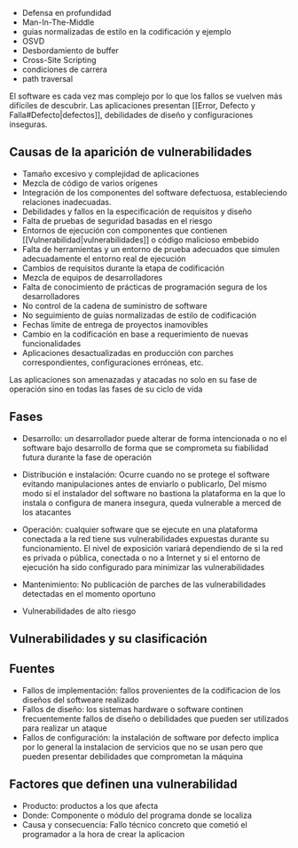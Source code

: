 - Defensa en profundidad
- Man-In-The-Middle
- guias normalizadas de estilo en la codificación y ejemplo
- OSVD
- Desbordamiento de buffer
- Cross-Site Scripting
- condiciones de carrera
- path traversal

El software es cada vez mas complejo por lo que los fallos se vuelven más difíciles de descubrir. Las aplicaciones presentan [[Error, Defecto y Falla#Defecto|defectos]], debilidades de diseño y configuraciones inseguras.

## Causas de la aparición de vulnerabilidades
- Tamaño excesivo y complejidad de aplicaciones
- Mezcla de código de varios orígenes
- Integración de los componentes del software defectuosa, estableciendo relaciones inadecuadas.
- Debilidades y fallos en la especificación de requisitos y diseño
- Falta de pruebas de seguridad basadas en el riesgo
- Entornos de ejecución con componentes que contienen [[Vulnerabilidad|vulnerabilidades]] o código malicioso embebido
- Falta de herramientas y un entorno de prueba adecuados que simulen adecuadamente el entorno real de ejecución
- Cambios de requisitos durante la etapa de codificación
- Mezcla de equipos de desarrolladores
- Falta de conocimiento de prácticas de programación segura de los desarrolladores
- No control de la cadena de suministro de software
- No seguimiento de guías normalizadas de estilo de codificación
- Fechas límite de entrega de proyectos inamovibles
- Cambio en la codificación en base a requerimiento de nuevas funcionalidades
- Aplicaciones desactualizadas en producción con parches correspondientes, configuraciones erróneas, etc.

Las aplicaciones son amenazadas y atacadas no solo en su fase de operación sino en todas las fases de su ciclo de vida

## Fases
- Desarrollo: un desarrollador puede alterar de forma intencionada o no el software bajo desarrollo de forma que se comprometa su fiabilidad futura durante la fase de operación
- Distribución e instalación: Ocurre cuando no se protege el software evitando manipulaciones antes de enviarlo o publicarlo, Del mismo modo si el instalador del software no bastiona la plataforma en la que lo instala o configura de manera insegura, queda vulnerable a merced de los atacantes
- Operación: cualquier software que se ejecute en una plataforma conectada a la red tiene sus vulnerabilidades expuestas durante su funcionamiento. El nivel de exposición variará dependiendo de si la red es privada o pública, conectada o no a Internet y si el entorno de ejecución ha sido configurado para minimizar las vulnerabilidades
- Mantenimiento: No publicación de parches de las vulnerabilidades  detectadas en el momento oportuno

- Vulnerabilidades de alto riesgo

## Vulnerabilidades y su clasificación

## Fuentes 
- Fallos de implementación: fallos provenientes de la codificacion de los diseños del softweare realizado
- Fallos de diseño: los sistemas hardware o software continen frecuentemente fallos de diseño o debilidades que pueden ser utilizados para realizar un ataque
- Fallos de configuración: la instalación de software por defecto implica por lo general la instalacion de servicios que no se usan pero que pueden presentar debilidades que comprometan la máquina

## Factores que definen una vulnerabilidad
- Producto: productos a los que afecta
- Donde: Componente o módulo del programa donde se localiza
- Causa y consecuencia: Fallo técnico concreto que cometió el programador a la hora de crear la aplicacion